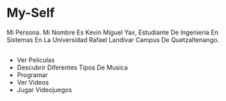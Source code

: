 # My-Self
 Mi Persona.
Mi Nombre Es Kevin Miguel Yax, Estudiante De Ingenieria En Sistemas En La Universidad Rafael Landivar Campus De Quetzaltenango.

##
* Ver Peliculas
* Descubrir Diferentes Tipos De Musica
* Programar
* Ver Videos
* Jugar Videojuegos

